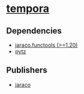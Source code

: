 # [tempora](https://pypi.org/project/tempora)

## Dependencies
- [jaraco.functools (>=1.20)](packages/j/jaraco.functools.md)
- [pytz](packages/p/pytz.md)



## Publishers
- [jaraco](https://pypi.org/user/jaraco)

